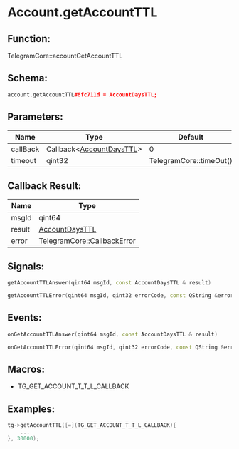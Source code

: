 # Account.getAccountTTL

## Function:

TelegramCore::accountGetAccountTTL

## Schema:

```c++
account.getAccountTTL#8fc711d = AccountDaysTTL;
```
## Parameters:

|Name|Type|Default|
|----|----|-------|
|callBack|Callback&lt;[AccountDaysTTL](../../types/accountdaysttl.md)&gt;|0|
|timeout|qint32|TelegramCore::timeOut()|

## Callback Result:

|Name|Type|
|----|----|
|msgId|qint64|
|result|[AccountDaysTTL](../../types/accountdaysttl.md)|
|error|TelegramCore::CallbackError|

## Signals:

```c++
getAccountTTLAnswer(qint64 msgId, const AccountDaysTTL & result)
```
```c++
getAccountTTLError(qint64 msgId, qint32 errorCode, const QString &errorText)
```

## Events:

```c++
onGetAccountTTLAnswer(qint64 msgId, const AccountDaysTTL & result)
```
```c++
onGetAccountTTLError(qint64 msgId, qint32 errorCode, const QString &errorText)
```

## Macros:

* TG_GET_ACCOUNT_T_T_L_CALLBACK

## Examples:

```c++
tg->getAccountTTL([=](TG_GET_ACCOUNT_T_T_L_CALLBACK){
    ...
}, 30000);
```
